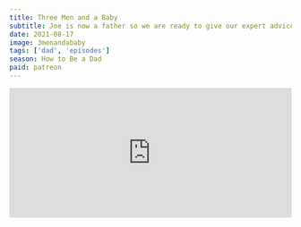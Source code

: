 ```yaml
---
title: Three Men and a Baby
subtitle: Joe is now a father so we are ready to give our expert advice on How to Be a Dad. We come up with the Tony Danza line and dig into Ted Danson's past.
date: 2021-08-17
image: 3menandababy
tags: ['dad', 'episodes']
season: How to Be a Dad
paid: patreon
---
```

<iframe src="https://open.spotify.com/embed/episode/3aTO4fZbrhlv2GQ1BMNnzG" width="100%" height="232" frameBorder="0" allowtransparency="true" allow="encrypted-media"></iframe>